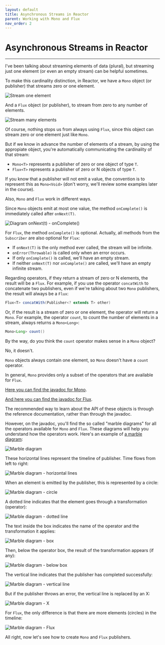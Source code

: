 ```yaml
---
layout: default
title: Asynchronous Streams in Reactor
parent: Working with Mono and Flux
nav_order: 2
---
```


# Asynchronous Streams in Reactor
---
I've been talking about streaming elements of data (plural), but streaming just one element (or even an empty stream) can be helpful sometimes.

To make this cardinality distinction, in Reactor, we have a `Mono` object (or publisher) that streams zero or one element.

![Stream one element](images/38.png)

And a `Flux` object (or publisher), to stream from zero to any number of elements.

![Stream many elements](images/39.png)

Of course, nothing stops us from always using `Flux`, since this object can stream zero or one element just like `Mono`.

But if we know in advance the number of elements of a stream, by using the appropiate object, you're automatically communicating the cardinality of that stream:
- `Mono<T>` represents a publisher of zero or one object of type `T`.
- `Flux<T>` represents a publisher of zero or N objects of type `T`.
    
If you know that a publisher will not emit a value, the convention is to represent this as `Mono<Void>` (don't worry, we'll review some examples later in the course).

Also, `Mono` and `Flux` work in different ways.

Since `Mono` objects emit at most one value, the method `onComplete()` is immediately called after `onNext(T)`.

![Diagram onNext(t) - onComplete()](images/40.png)

For `Flux`, the method `onComplete()` is optional. Actually, all methods from the `Subscriber` are also optional for `Flux`:
- If `onNext(T)` is the only method ever called, the stream will be infinite.
- `onError(Throwable)` is called only when an error occurs.
- If only `onComplete()` is called, we'll have an empty stream.
- If neither `onNext(T)` nor `onComplete()` are called, we'll have an empty infinite stream.

Regarding operators, if they return a stream of zero or N elements, the result will be a `Flux`. For example, if you use the operator `concatWith` to concatenate two publishers, even if we're talking about two `Mono` publishers, the result will always be a `Flux`:
```java
Flux<T> concatWith(Publisher<? extends T> other)
```

Or, if the result is a stream of zero or one element, the operator will return a `Mono`. For example, the operator `count`, to count the number of elements in a stream, always returns a `Mono<Long>`:
```java
Mono<Long> count()
```
    
By the way, do you think the `count` operator makes sense in a `Mono` object?

No, it doesn't. 

`Mono` objects always contain one element, so `Mono` doesn't have a `count` operator. 

In general, `Mono` provides only a subset of the operators that are available for `Flux`.

[Here you can find the javadoc for Mono](https://projectreactor.io/docs/core/release/api/reactor/core/publisher/Mono.html).

[And here you can find the javadoc for Flux](https://projectreactor.io/docs/core/release/api/reactor/core/publisher/Flux.html).

The recommended way to learn about the API of these objects is through the reference documentation, rather than through the javadoc.

However, on the javadoc, you'll find the so called "marble diagrams" for all the operators available for `Mono` and `Flux`. These diagrams will help you understand how the operators work. Here's an example of [a marble diagram](https://projectreactor.io/docs/core/release/api/reactor/core/publisher/Mono.html#subscribe-java.util.function.Consumer-):

![Marble diagram](images/41.png)

These horizontal lines represent the timeline of publisher. Time flows from left to right:

![Marble diagram - horizontal lines](images/42.png)

When an element is emitted by the publisher, this is represented by a circle:

![Marble diagram - circle](images/43.png)

A dotted line indicates that the element goes through a transformation (operator):

![Marble diagram - dotted line](images/44.png)

The text inside the box indicates the name of the operator and the transformation it applies:

![Marble diagram - box](images/45.png)

Then, below the operator box, the result of the transformation appears (if any):

![Marble diagram - below box](images/46.png)

The vertical line indicates that the publisher has completed successfully:

![Marble diagram - vertical line](images/47.png)

But if the publisher throws an error, the vertical line is replaced by an X:

![Marble diagram - X](images/48.png)

For `Flux`, the only difference is that there are more elements (circles) in the timeline:

![Marble diagram - Flux](images/49.png)

All right, now let's see how to create `Mono` and `Flux` publishers.

